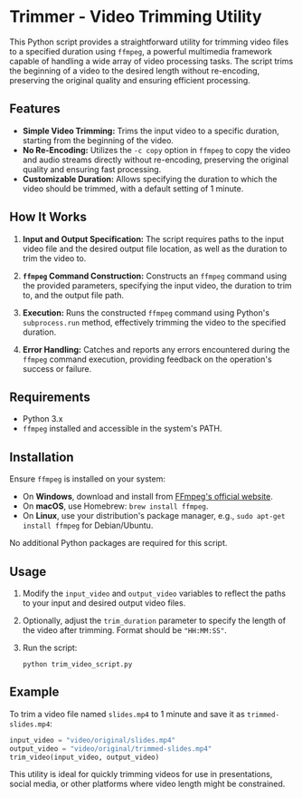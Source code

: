 # Trimmer - Video Trimming Utility

This Python script provides a straightforward utility for trimming video files to a specified duration using `ffmpeg`, a powerful multimedia framework capable of handling a wide array of video processing tasks. The script trims the beginning of a video to the desired length without re-encoding, preserving the original quality and ensuring efficient processing.

## Features

- **Simple Video Trimming:** Trims the input video to a specific duration, starting from the beginning of the video.
- **No Re-Encoding:** Utilizes the `-c copy` option in `ffmpeg` to copy the video and audio streams directly without re-encoding, preserving the original quality and ensuring fast processing.
- **Customizable Duration:** Allows specifying the duration to which the video should be trimmed, with a default setting of 1 minute.

## How It Works

1. **Input and Output Specification:** The script requires paths to the input video file and the desired output file location, as well as the duration to trim the video to.
   
2. **`ffmpeg` Command Construction:** Constructs an `ffmpeg` command using the provided parameters, specifying the input video, the duration to trim to, and the output file path.

3. **Execution:** Runs the constructed `ffmpeg` command using Python's `subprocess.run` method, effectively trimming the video to the specified duration.

4. **Error Handling:** Catches and reports any errors encountered during the `ffmpeg` command execution, providing feedback on the operation's success or failure.

## Requirements

- Python 3.x
- `ffmpeg` installed and accessible in the system's PATH.

## Installation

Ensure `ffmpeg` is installed on your system:
- On **Windows**, download and install from [FFmpeg's official website](https://ffmpeg.org/download.html).
- On **macOS**, use Homebrew: `brew install ffmpeg`.
- On **Linux**, use your distribution's package manager, e.g., `sudo apt-get install ffmpeg` for Debian/Ubuntu.

No additional Python packages are required for this script.

## Usage

1. Modify the `input_video` and `output_video` variables to reflect the paths to your input and desired output video files.

2. Optionally, adjust the `trim_duration` parameter to specify the length of the video after trimming. Format should be `"HH:MM:SS"`.

3. Run the script:
   ```
   python trim_video_script.py
   ```

## Example

To trim a video file named `slides.mp4` to 1 minute and save it as `trimmed-slides.mp4`:

```python
input_video = "video/original/slides.mp4"
output_video = "video/original/trimmed-slides.mp4"
trim_video(input_video, output_video)
```

This utility is ideal for quickly trimming videos for use in presentations, social media, or other platforms where video length might be constrained.